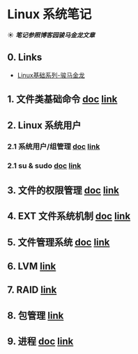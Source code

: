 # Linux 系统笔记
☀ ***笔记参照博客园骏马金龙文章***

## 0. Links
- [Linux基础系列-骏马金龙](http://www.cnblogs.com/f-ck-need-u/p/7048359.html)

## 1. 文件类基础命令 [doc](https://github.com/SublimeCT/note/tree/master/Linux/docs/1.md) [link](http://www.cnblogs.com/f-ck-need-u/p/6995195.html)

## 2. Linux 系统用户
### 2.1 系统用户/组管理 [doc](https://github.com/SublimeCT/note/tree/master/Linux/docs/2.1.md) [link](http://www.cnblogs.com/f-ck-need-u/p/7011460.html)
### 2.1 su & sudo [doc](https://github.com/SublimeCT/note/tree/master/Linux/docs/2.2.md) [link](http://www.cnblogs.com/f-ck-need-u/p/7011669.html)

## 3. 文件的权限管理 [doc](https://github.com/SublimeCT/note/tree/master/Linux/docs/3.md) [link](http://www.cnblogs.com/f-ck-need-u/p/7011971.html)

## 4. EXT 文件系统机制 [doc](https://github.com/SublimeCT/note/tree/master/Linux/docs/4.md) [link](http://www.cnblogs.com/f-ck-need-u/p/7016077.html)

## 5. 文件管理系统 [doc](https://github.com/SublimeCT/note/tree/master/Linux/docs/5.md) [link](http://www.cnblogs.com/f-ck-need-u/p/7048971.html)

## 6. LVM [link](http://www.cnblogs.com/f-ck-need-u/p/7049233.html)

## 7. RAID [link](http://www.cnblogs.com/f-ck-need-u/p/7049501.html)

## 8. 包管理 [link](http://www.cnblogs.com/f-ck-need-u/p/7048359.html)

## 9. 进程 [doc](https://github.com/SublimeCT/note/tree/master/Linux/docs/9.md) [link](http://www.cnblogs.com/f-ck-need-u/p/7058920.html)



